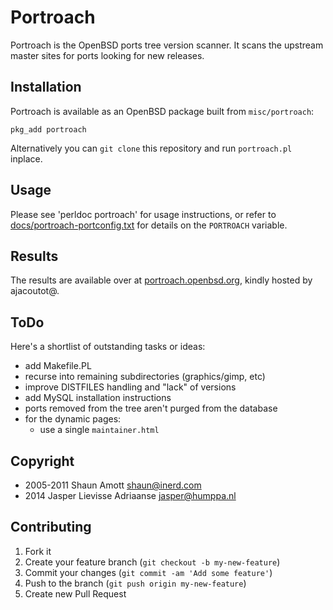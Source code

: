 Portroach
===

Portroach is the OpenBSD ports tree version scanner. It scans the
upstream master sites for ports looking for new releases.

Installation
---

Portroach is available as an OpenBSD package built from `misc/portroach`:

    pkg_add portroach

Alternatively you can `git clone` this repository and run
`portroach.pl` inplace.

Usage
---

Please see 'perldoc portroach' for usage instructions, or refer to
[docs/portroach-portconfig.txt](docs/portroach-portconfig.txt) for
details on the `PORTROACH` variable.

Results
---

The results are available over at
[portroach.openbsd.org](http://portroach.openbsd.org), kindly
hosted by ajacoutot@.

ToDo
---

Here's a shortlist of outstanding tasks or ideas:

- add Makefile.PL
- recurse into remaining subdirectories (graphics/gimp, etc)
- improve DISTFILES handling and "lack" of versions
- add MySQL installation instructions
- ports removed from the tree aren't purged from the database
- for the dynamic pages:
  - use a single `maintainer.html`

Copyright
---

- 2005-2011 Shaun Amott <shaun@inerd.com>
- 2014 Jasper Lievisse Adriaanse <jasper@humppa.nl>

Contributing
---

1. Fork it
2. Create your feature branch (`git checkout -b my-new-feature`)
3. Commit your changes (`git commit -am 'Add some feature'`)
4. Push to the branch (`git push origin my-new-feature`)
5. Create new Pull Request
